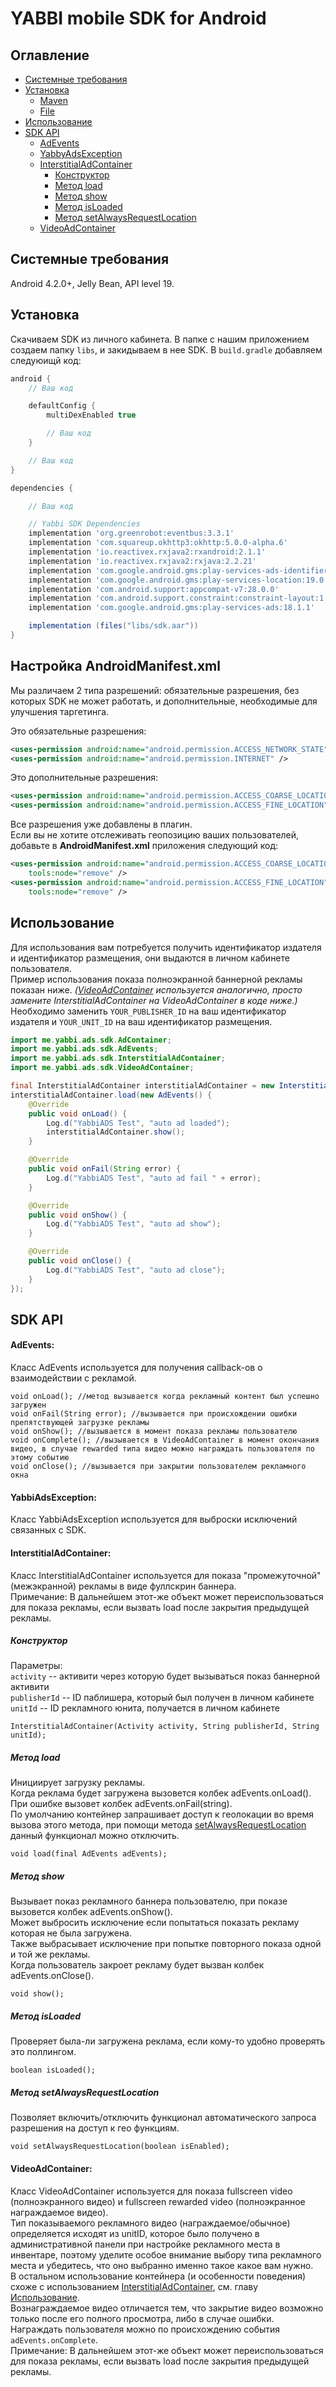 # YABBI mobile SDK for Android

## Оглавление
* [Системные требования](#системные-требования)
* [Установка](#установка)
   * [Maven](#maven)
   * [File](#file)
* [Использование](#использование)
* [SDK API](#sdk-api)
  * [AdEvents](#adevents)
  * [YabbyAdsException](#yabbiadsexception)
  * [InterstitialAdContainer](#interstitialadcontainer)
    * [Конструктор](#конструктор)
    * [Метод load](#метод-load)
    * [Метод show](#метод-show)
    * [Метод isLoaded](#метод-isloaded)
    * [Метод setAlwaysRequestLocation](#метод-setAlwaysRequestLocation)
  * [VideoAdContainer](#videoadcontainer)

## Системные требования

Android 4.2.0+, Jelly Bean, API level 19.

## Установка

Скачиваем SDK из личного кабинета.
В папке с нашим приложением создаем папку `libs`, и закидываем в нее SDK.
В `build.gradle` добавляем следуюищй код:
```gradle
android {
    // Ваш код

    defaultConfig {
        multiDexEnabled true

        // Ваш код
    }

    // Ваш код
}

dependencies {

    // Ваш код

    // Yabbi SDK Dependencies
    implementation 'org.greenrobot:eventbus:3.3.1'
    implementation 'com.squareup.okhttp3:okhttp:5.0.0-alpha.6'
    implementation 'io.reactivex.rxjava2:rxandroid:2.1.1'
    implementation 'io.reactivex.rxjava2:rxjava:2.2.21'
    implementation 'com.google.android.gms:play-services-ads-identifier:18.0.1'
    implementation 'com.google.android.gms:play-services-location:19.0.1'
    implementation 'com.android.support:appcompat-v7:28.0.0'
    implementation 'com.android.support.constraint:constraint-layout:1.0.2'
    implementation 'com.google.android.gms:play-services-ads:18.1.1'

    implementation (files("libs/sdk.aar"))
}
```

## Настройка AndroidManifest.xml

Мы различаем 2 типа разрешений: обязательные разрешения, без которых SDK не может работать, и дополнительные, необходимые для улучшения таргетинга.

Это обязательные разрешения:

```xml
<uses-permission android:name="android.permission.ACCESS_NETWORK_STATE" />
<uses-permission android:name="android.permission.INTERNET" />
```
Это дополнительные разрешения:

```xml
<uses-permission android:name="android.permission.ACCESS_COARSE_LOCATION" />
<uses-permission android:name="android.permission.ACCESS_FINE_LOCATION"  />
```

Все разрешения уже добавлены в плагин.  
Если вы не хотите отслеживать геопозицию ваших пользователей, добавьте в **AndroidManifest.xml** приложения следующий код:
```xml
<uses-permission android:name="android.permission.ACCESS_COARSE_LOCATION"
	tools:node="remove" />
<uses-permission android:name="android.permission.ACCESS_FINE_LOCATION"
	tools:node="remove" />
```

## Использование
Для использования вам потребуется получить идентификатор издателя и идентификатор размещения, они выдаются в личном кабинете пользователя.  
Пример использования показа полноэкранной баннерной рекламы показан ниже. _([VideoAdContainer](#videoadcontainer) используется аналогично, просто замените InterstitialAdContainer на VideoAdContainer в коде ниже.)_  
Необходимо заменить `YOUR_PUBLISHER_ID` на ваш идентификатор издателя и `YOUR_UNIT_ID` на ваш идентификатор размещения.  

```java
import me.yabbi.ads.sdk.AdContainer;
import me.yabbi.ads.sdk.AdEvents;
import me.yabbi.ads.sdk.InterstitialAdContainer;
import me.yabbi.ads.sdk.VideoAdContainer;

final InterstitialAdContainer interstitialAdContainer = new InterstitialAdContainer(activity, YOUR_PUBLISHER_ID, YOUR_UNIT_ID);
interstitialAdContainer.load(new AdEvents() {
    @Override
    public void onLoad() {
        Log.d("YabbiADS Test", "auto ad loaded");
        interstitialAdContainer.show();
    }

    @Override
    public void onFail(String error) {
        Log.d("YabbiADS Test", "auto ad fail " + error);
    }

    @Override
    public void onShow() {
        Log.d("YabbiADS Test", "auto ad show");
    }

    @Override
    public void onClose() {
        Log.d("YabbiADS Test", "auto ad close");
    }
});
```

## SDK API

#### AdEvents:
Класс AdEvents используется для получения callback-ов о взаимодействии с рекламой.
```
void onLoad(); //метод вызывается когда рекламный контент был успешно загружен
void onFail(String error); //вызывается при происхождении ошибки препятствующей загрузке рекламы
void onShow(); //вызывается в момент показа рекламы пользователю
void onComplete(); //вызывается в VideoAdContainer в момент окончания видео, в случае rewarded типа видео можно награждать пользователя по этому событию
void onClose(); //вызывается при закрытии пользователем рекламного окна
```

#### YabbiAdsException:
Класс YabbiAdsException используется для выброски исключений связанных с SDK.

#### InterstitialAdContainer:
Класс InterstitialAdContainer используется для показа "промежуточной" (межэкранной) рекламы в виде фуллскрин баннера.  
Примечание: В дальнейшем этот-же объект может переиспользоваться для показа рекламы, если вызвать load после закрытия предыдущей рекламы.

##### Конструктор
Параметры:  
`activity` -- активити через которую будет вызываться показ баннерной активити  
`publisherId` -- ID паблишера, который был получен в личном кабинете  
`unitId` -- ID рекламного юнита, получается в личном кабинете
```
InterstitialAdContainer(Activity activity, String publisherId, String unitId);
```

##### Метод load
Инициирует загрузку рекламы.  
Когда реклама будет загружена вызовется колбек adEvents.onLoad().  
При ошибке вызовет колбек adEvents.onFail(string).  
По умолчанию контейнер запрашивает доступ к геолокации во время вызова этого метода, при помощи метода [setAlwaysRequestLocation](#метод-setAlwaysRequestLocation) данный функционал можно отключить.
```
void load(final AdEvents adEvents);
```

##### Метод show
Вызывает показ рекламного баннера пользователю, при показе вызовется колбек adEvents.onShow().  
Может выбросить исключение если попытаться показать рекламу которая не была загружена.  
Также выбрасывает исключение при попытке повторного показа одной и той же рекламы.  
Когда пользователь закроет рекламу будет вызван колбек adEvents.onClose().  
```
void show();
```

##### Метод isLoaded
Проверяет была-ли загружена реклама, если кому-то удобно проверять это поллингом.  
```
boolean isLoaded();
```

##### Метод setAlwaysRequestLocation
Позволяет включить/отключить функционал автоматического запроса разрешения на доступ к гео функциям.
```
void setAlwaysRequestLocation(boolean isEnabled);
```

#### VideoAdContainer:
Класс VideoAdContainer используется для показа fullscreen video (полноэкранного видео) и fullscreen rewarded video (полноэкранное награждаемое видео).  
Тип показываемого рекламного видео (награждаемое/обычное) определяется исходят из unitID, которое было получено в административной панели при настройке рекламного места в инвентаре, поэтому уделите особое внимание выбору типа рекламного места и убедитесь, что оно выбранно именно такое какое вам нужно.  
В остальном использование контейнера (и особенности поведения) схоже с использованием [InterstitialAdContainer](#interstitialadcontainer), см. главу [Использование](#использование).  
Вознаграждаемое видео отличается тем, что закрытие видео возможно только после его полного просмотра, либо в случае ошибки. Награждать пользователя можно по происхождению события `adEvents.onComplete`.  
Примечание: В дальнейшем этот-же объект может переиспользоваться для показа рекламы, если вызвать load после закрытия предыдущей рекламы.